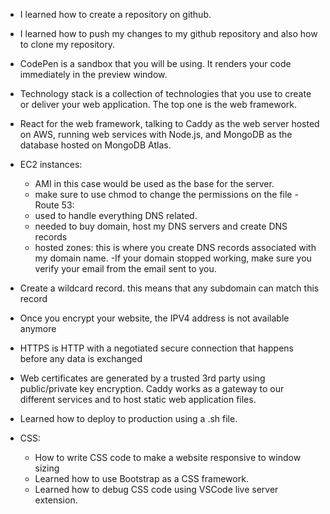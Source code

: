 - I learned how to create a repository on github.
- I learned how to push my changes to my github repository and also how to clone my repository.
- CodePen is a sandbox that you will be using. It renders your code immediately in the preview window. 
- Technology stack is a collection of technologies that you use to create or deliver your web application. The top one is the web framework.
- React for the web framework, talking to Caddy as the web server hosted on AWS, running web services with Node.js, and MongoDB as the database hosted on MongoDB Atlas.

- EC2 instances:
    - AMI in this case would be used as the base for the server.
    - make sure to use chmod to change the permissions on the file
-Route 53:
    - used to handle everything DNS related.
    - needed to buy domain, host my DNS servers and create DNS records
    - hosted zones: this is where you create DNS records associated with my domain name.
-If your domain stopped working, make sure you verify your email from the email sent to you.
- Create a wildcard record. this means that any subdomain can match this record
- Once you encrypt your website, the IPV4 address is not available anymore
- HTTPS is HTTP with a negotiated secure connection that happens before any data is exchanged
- Web certificates are generated by a trusted 3rd party using public/private key encryption. Caddy works as a gateway to our different services and to host static web application files. 
- Learned how to deploy to production using a .sh file.

- CSS:
  -    How to write CSS code to make a website responsive to window sizing
  -    Learned how to use Bootstrap as a CSS framework.
  -    Learned how to debug CSS code using VSCode live server extension.  
